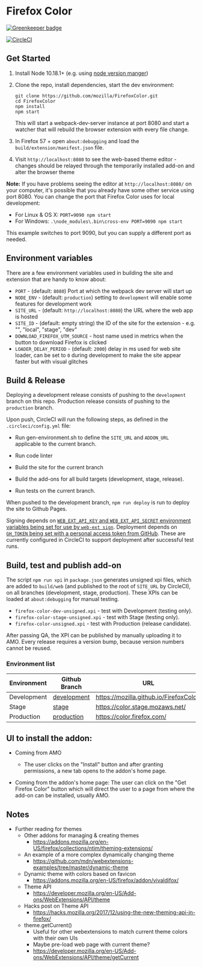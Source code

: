 # Firefox Color

[![Greenkeeper badge](https://badges.greenkeeper.io/mozilla/FirefoxColor.svg)](https://greenkeeper.io/)

[![CircleCI](https://circleci.com/gh/mozilla/FirefoxColor.svg?style=svg)](https://circleci.com/gh/mozilla/FirefoxColor)

## Get Started

1. Install Node 10.18.1+ (e.g. using [node version manger][nvm])

1. Clone the repo, install dependencies, start the dev environment:
   ```
   git clone https://github.com/mozilla/FirefoxColor.git
   cd FirefoxColor
   npm install
   npm start
   ```

   This will start a webpack-dev-server instance at port 8080 and start a
   watcher that will rebuild the browser extension with every file change.

1. In Firefox 57 + open `about:debugging` and load the
   `build/extension/manifest.json` file.

1. Visit `http://localhost:8080` to see the web-based theme editor - changes
   should be relayed through the temporarily installed add-on and alter the
   browser theme

[nvm]: https://github.com/creationix/nvm

**Note:** If you have problems seeing the editor at `http://localhost:8080/` on
your computer, it's possible that you already have some other service using
port 8080. You can change the port that Firefox Color uses for local development:

* For Linux & OS X: `PORT=9090 npm start`
* For Windows: `.\node_modules\.bin\cross-env PORT=9090 npm start`

This example switches to port 9090, but you can supply a different port as
needed.

## Environment variables

There are a few environment variables used in building the site and extension
that are handy to know about:

- `PORT` - (default: `8080`) Port at which the webpack dev server will start up
- `NODE_ENV` - (default: `production`) setting to `development` will enable some features for development work
- `SITE_URL` - (default: `http://localhost:8080`) the URL where the web app is hosted
- `SITE_ID` - (default: empty string) the ID of the site for the extension - e.g. "", "local", "stage", "dev"
- `DOWNLOAD_FIREFOX_UTM_SOURCE` - host name used in metrics when the button to download Firefox is clicked
- `LOADER_DELAY_PERIOD` - (default: `2000`) delay in ms used for web site loader, can be set to `0` during development to make the site appear faster but with visual glitches

## Build & Release

Deploying a development release consists of pushing to the `development` branch
on this repo. Production release consists of pushing to the `production` branch.

Upon push, CircleCI will run the following steps, as defined in the `.circleci/config.yml` file:

* Run gen-environment.sh to define the `SITE_URL` and `ADDON_URL` applicable to the current branch.

* Run code linter

* Build the site for the current branch

* Build the add-ons for all build targets (development, stage, release).

* Run tests on the current branch.

When pushed to the development branch, `npm run deploy` is run to deploy the site to Github Pages.

Signing depends on [`WEB_EXT_API_KEY` and `WEB_EXT_API_SECRET` environment
variables being set for use by `web-ext sign`][sign]. Deployment depends on
[`GH_TOKEN` being set with a personal access token from GitHub][ghtoken]. These
are currently configured in CircleCI to support deployment after successful
test runs.

[ghtoken]: https://github.com/settings/tokens
[sign]: https://developer.mozilla.org/en-US/Add-ons/WebExtensions/web-ext_command_reference#web-ext_sign

## Build, test and publish add-on
The script `npm run xpi` in `package.json` generates unsigned xpi files, which
are added to `build/web` (and published to the root of `SITE_URL` by CircleCI),
on all branches (development, stage, production). These XPIs can be loaded at
`about:debugging` for manual testing.

- `firefox-color-dev-unsigned.xpi` - test with Development (testing only).
- `firefox-color-stage-unsigned.xpi` - test with Stage (testing only).
- `firefox-color-unsigned.xpi` - test with Production (release candidate).

After passing QA, the XPI can be published by manually uploading it to AMO.
Every release requires a version bump, because version numbers cannot be reused.

### Environment list

| Environment | Github Branch                                                           | URL                                     |
|-------------|-------------------------------------------------------------------------|-----------------------------------------|
| Development | [development](https://github.com/mozilla/FirefoxColor/tree/development) | https://mozilla.github.io/FirefoxColor/ |
| Stage       | [stage](https://github.com/mozilla/FirefoxColor/tree/stage)             | https://color.stage.mozaws.net/         |
| Production  | [production](https://github.com/mozilla/FirefoxColor/tree/production)   | https://color.firefox.com/              |

## UI to install the addon:

* Coming from AMO
  - The user clicks on the "Install" button and after granting permissions, a new tab opens to the addon's home page.

* Coming from the addon's home page:
  The user can click on the "Get Firefox Color" button which will direct the user to a page from where the add-on can be installed, usually AMO.


## Notes

- Further reading for themes
  - Other addons for managing & creating themes
    - https://addons.mozilla.org/en-US/firefox/collections/ntim/theming-extensions/
  - An example of a more complex dynamically changing theme
    - https://github.com/mdn/webextensions-examples/tree/master/dynamic-theme
  - Dynamic theme with colors based on favicon
    - https://addons.mozilla.org/en-US/firefox/addon/vivaldifox/
  - Theme API
    - https://developer.mozilla.org/en-US/Add-ons/WebExtensions/API/theme
  - Hacks post on Theme API
    - https://hacks.mozilla.org/2017/12/using-the-new-theming-api-in-firefox/
  - theme.getCurrent()
    - Useful for other webextensions to match current theme colors with their own UIs
    - Maybe pre-load web page with current theme?
    - https://developer.mozilla.org/en-US/Add-ons/WebExtensions/API/theme/getCurrent
